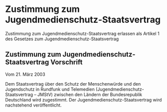 # Zustimmung zum Jugendmedienschutz-Staatsvertrag

Zustimmung zum Jugendmedienschutz-Staatsvertrag erlassen als Artikel 1 des Gesetzes zum Jugendmedienschutz-Staatsvertrag

## Zustimmung zum Jugendmedienschutz-Staatsvertrag Vorschrift

Vom 21. März 2003

Dem 
        Staatsvertrag über den Schutz der Menschenwürde und den Jugendschutz in Rundfunk und Telemedien (Jugendmedienschutz-Staatsvertrag – JMStV) zwischen den Ländern der Bundesrepublik Deutschland wird zugestimmt. Der Jugendmedienschutz-Staatsvertrag wird nachstehend veröffentlicht.

